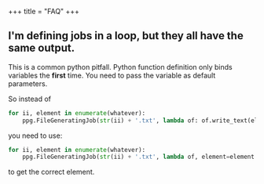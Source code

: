+++
title = "FAQ"
+++

## I'm defining jobs in a loop, but they all have the same output.

This is a common python pitfall. Python function definition only binds variables
the **first** time. You need to pass the variable as default parameters.

So instead of

```python
for ii, element in enumerate(whatever):
    ppg.FileGeneratingJob(str(ii) + '.txt', lambda of: of.write_text(element))
```

you need to use:
```python
for ii, element in enumerate(whatever):
    ppg.FileGeneratingJob(str(ii) + '.txt', lambda of, element=element: of.write_text(element))
```

to get the correct element.


